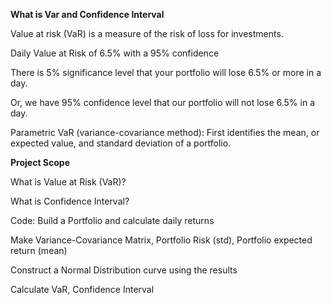 **What is Var and Confidence Interval**

Value at risk (VaR) is a measure of the risk of loss for investments.

Daily Value at Risk of 6.5% with a 95% confidence

There is 5% significance level that your portfolio will lose 6.5% or more in a day.

Or, we have 95% confidence level that our portfolio will not lose 6.5% in a day.

Parametric VaR (variance-covariance method): First identifies the mean, or expected value, and standard deviation of a portfolio.

**Project Scope**

What is Value at Risk (VaR)?

What is Confidence Interval?

Code: Build a Portfolio and calculate daily returns

Make Variance-Covariance Matrix, Portfolio Risk (std), Portfolio expected return (mean)

Construct a Normal Distribution curve using the results

Calculate VaR, Confidence Interval
